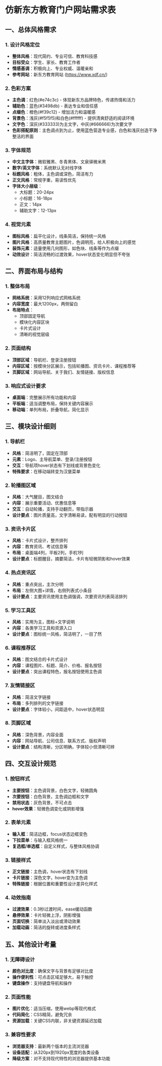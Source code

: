 # 仿新东方教育门户网站需求表

## 一、总体风格需求

### 1. 设计风格定位

- **整体风格**：现代简约、专业可信、教育科技感
- **目标受众**：学生、家长、教育工作者
- **情感基调**：积极向上、专业权威、温暖亲和
- **参考网站**：新东方教育网站 (https://www.xdf.cn/)

### 2. 色彩方案

- **主色调**：红色(#e74c3c) - 体现新东方品牌特色，传递热情和活力
- **辅助色**：蓝色(#3498db) - 表达专业和信任感
- **点缀色**：橙色(#f39c12) - 增加活力和温暖感
- **背景色**：浅灰(#f5f5f5)和白色(#ffffff) - 提供清爽舒适的阅读环境
- **文字色**：深灰(#333333)为主文字，中灰(#666666)为次要文字
- **色彩搭配原则**：主色调点到为止，使用蓝色营造专业感，白色和浅灰创造干净整洁的界面

### 3. 字体规范

- **中文主字体**：微软雅黑、冬青黑体、文泉驿微米黑
- **数字/英文字体**：系统默认无衬线字体
- **标题风格**：粗体，主色调或深色，简洁有力
- **正文风格**：常规字重，易读性优先
- **字体大小层级**：
  - 大标题：20-24px
  - 小标题：16-18px
  - 正文：14px
  - 辅助文字：12-13px

### 4. 视觉元素

- **图标风格**：扁平化设计，线条简洁，保持统一风格
- **图片风格**：高质量教育主题图片，色调明亮，给人积极向上的感觉
- **装饰元素**：适量使用几何图形，如色块、线条等作为点缀
- **动效设计**：简洁流畅的过渡效果，hover状态变化明显但不夸张

## 二、界面布局与结构

### 1. 整体布局

- **网格系统**：采用12列响应式网格系统
- **内容宽度**：最大1200px，两侧留白
- **布局特点**：
  - 顶部固定导航
  - 模块化内容区块
  - 卡片式设计
  - 清晰的视觉层级

### 2. 页面结构

- **顶部区域**：导航栏、登录注册按钮
- **内容区域**：按模块分区展示，包括轮播图、资讯卡片、课程推荐等
- **页脚区域**：网站导航、关于我们、友情链接、版权信息

### 3. 响应式设计要求

- **桌面端**：完整展示所有功能和内容
- **平板端**：适当调整布局，保持关键内容展示
- **移动端**：单列布局，折叠导航，简化显示

## 三、模块设计细则

### 1. 导航栏

- **风格**：简洁明了，固定在顶部
- **元素**：Logo、主导航菜单、登录/注册按钮
- **交互**：导航项hover状态有下划线或背景色变化
- **特殊要求**：在移动端转变为汉堡菜单

### 2. 轮播图区域

- **风格**：大气醒目，图文结合
- **内容**：展示重要活动、优惠信息等
- **交互**：自动轮播，支持手动翻页，带指示器
- **设计要点**：图片质量高，文字清晰易读，配有明显的行动按钮

### 3. 资讯卡片区

- **风格**：卡片式设计，整齐排列
- **内容**：教育资讯、考试信息等
- **布局**：桌面端4列，平板2列，手机1列
- **设计要点**：标题醒目，摘要简洁，卡片有轻微阴影和hover效果

### 4. 热点资讯区

- **风格**：重点突出，主次分明
- **布局**：左侧大图+详情，右侧列表式小条目
- **设计要点**：主要资讯使用主色调强调，次要资讯列表简洁排列

### 5. 学习工具区

- **风格**：实用为主，图标+文字说明
- **内容**：各类学习工具和资源入口
- **设计要点**：图标统一风格，简洁明了，一目了然

### 6. 课程推荐区

- **风格**：图文结合的卡片式设计
- **内容**：课程图片、标题、简介、价格、报名按钮
- **设计要点**：突出课程特色，报名按钮使用主色调

### 7. 友情链接区

- **风格**：简洁文字链接
- **布局**：多列排列的文字链接
- **设计要点**：字体较小，间距适中，hover状态明显

### 8. 页脚区域

- **风格**：深色背景，内容全面
- **内容**：网站导航、公司信息、联系方式、版权声明
- **设计要点**：结构清晰，分区明确，字体较小但清晰可辨

## 四、交互设计规范

### 1. 按钮样式

- **主要按钮**：主色调背景，白色文字，轻微圆角
- **次要按钮**：白色背景，主色调边框和文字
- **禁用状态**：灰色背景，不可点击
- **hover效果**：轻微色调变化或阴影增强

### 2. 表单元素

- **输入框**：简洁边框，focus状态边框变色
- **下拉菜单**：与输入框风格统一
- **复选框/单选框**：自定义样式，与整体风格协调

### 3. 链接样式

- **正文链接**：主色调，hover状态有下划线
- **卡片链接**：深色文字，hover变为主色调
- **特殊链接**：根据位置和重要性设计差异化样式

### 4. 动效指南

- **过渡效果**：0.3秒过渡时间，ease缓动函数
- **悬停效果**：卡片轻微上浮，阴影增强
- **页面切换**：简单淡入淡出或滑动效果
- **加载动画**：简洁的旋转或进度条样式

## 五、其他设计考量

### 1. 无障碍设计

- **颜色对比度**：确保文字与背景有足够对比度
- **操作便利性**：可点击区域足够大，易于触控
- **键盘操作**：支持键盘导航和操作

### 2. 页面性能

- **图片优化**：适当压缩，使用webp等现代格式
- **代码简化**：CSS精简，避免冗余
- **资源加载**：关键CSS内联，非关键资源延迟加载

### 3. 兼容性要求

- **浏览器支持**：最新两个版本的主流浏览器
- **设备适配**：从320px到1920px宽度的各类设备
- **降级方案**：对不支持现代特性的浏览器提供基本功能 